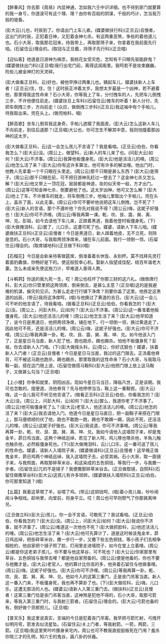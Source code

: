<!-- { "loadSidebar": true } -->
【醉春风】你去那《周易》内显神通，怎如我六壬中识详细。也不待到家门就要算的我一身亏，你道波可有这个理、理？由你有百般的阴谋，千般的巧计，怎当我万般的堤备。

(彭大云)儿也，时辰到了。你请出门上车儿者。(媒婆做扶行科)(正旦云)且慢者，这出门的时辰，正犯着日神，又犯着金神七杀。有这两重恶煞，争些的着他道儿也。石小大哥，取我那花冠来，待我带上，再取那筛子来，你拿着在我前面先行咱。(石留住云)理会的。(取冠与正旦戴，持筛子先行科)(正旦唱)

【迎仙客】他道是日游神为祸祟，我桃花女受灾危，怎知有千只眼先驱能辟鬼？(媒婆做扶出门科)(正旦唱)我行出宅门前，离得这闺阁里。我呵若不是妆束巍巍，险些儿被金神打的天灵碎。

(彭大做看正旦科，云)好也，被他早挣过两重儿也。辆起车儿，媒婆扶新人上车者！(正旦云)住，住，住！这时辰正冲着太岁。我想太岁最是一个凶神，若不避着他，那里得我这性命来？石小大哥，你等我上了车，分付拽车的人，先把车儿倒拽三步，不许他便往前走。(媒婆扶旦上车科)(石留住云)推车的听着！新人分付，先把车倒拽三步，方向前走！(众应，做倒拽三步科)(正旦云)我这袖中有个手帕儿，待我取出来。兜在头上。(做兜帕科，唱)

【醉高歌】坐车儿倒背我这身奇，手帕儿遮檬了我面皮。(彭大云)怎么这新人车儿不向前走，到往后退那？(正旦唱)大公也，你可怎生不解其中意，我则怕撞着那凶神的这太岁。

(彭大做看正旦科，云)这一会怎么孩儿不言语了？我是看咱。(正旦云)伯伯，你看我怎么？(彭大云)没。(周公上，做望科，云)新人的车儿来了也。(问彭大云)如何？(彭大云)不济事。(周公云)我算他板僵身死。(彭大云)他是活活儿的哩。(周公云)他怎么活了来？(彭大云)你有这许多算法，他可有许多的解法哩。他出门时，他教人先拿着一个千只眼在头里走。(周公云)那千只眼是甚么东西？(彭大云)是筛子。(周公云)那千只眼在前，可不把日游神先赶过一壁去了？这金神七杀又怎么解？(彭大云)他又带上一顶花冠，层层都是神道，妆的似天帝一般，方才出门。(周公云)这等可知金神七杀，倒要避他了也。这太岁凶神，他可又怎么解？(彭大云)他上了车，不许推车的就走，将车倒拽三步。他袖儿里取出个手帕儿，兜在头上，盖杀了面，以此无事。(周公云)你可不要听他说把这车儿倒拽，岂不死了？(彭大云)新人的言语，那个不遵听他？你先对我说不得？(周公云)嗨，这妮子好强也！(彭大云)你可不济哩。(周公云)等我再算一课。乾、坎、艮、震、巽、离、坤、兑。彭祖，如今去请他下车儿来，正蹅着黑道，我着他登时板僵身死。(下)(彭大做掩泪科，云)罢了，儿口乐，这遭可死了也。媒婆，请新人下车儿咱。(媒婆做扶正旦科)(正旦云)且慢者！今日是黑道日，新人蹅着地皮，无不立死，则除是恁的。石小大哥，与我取两领净席来，铺在车儿前面。我行一领倒一领。(石留住云)理会的。(取席铺地科)(正旦做下科)(唱)

【石榴花】今日是会新亲待客做筵席，倒准备着长休饭、永别杯。莫不找拜先灵打着面豹纛旗，你畅好是下的。使这般狡幸心机。娶新人指望成佳配，结百年谐老大妻。怎么未成亲先使这拖刀计，早难道人善得人欺。

【斗鹌鹑】你送的我九死一生，哎！周公也枉坏了你那三财的这六礼。(做倒席行科，彭大云)你只管里把这两领席，倒来倒去，是甚么主意？(正旦唱)这的是我避难的机谋，躲灾的见识。为甚么走走行行铺下净席？则要你盖了这里。他拣定这黑道的凶辰，(带云)我将这净席呵，(唱)与他换过了黄道的吉日。(彭大云)这一会儿可不听的他言语了，待我看咱。(做看正旦科)(正旦云)伯伯，你看我怎的？(彭大云)没。(周公上，问彭大科，云)如何？(彭大云)不济事。(周公云)这一番准着他板僵身死。(彭大云)他还活活儿的哩！(周公云)他怎生活了来？(彭大云)他早知道了，说今日是黑道日，他把两领净席，铺在地下，行一领倒一领，换过黄道走了，因此他可不死，还是活活儿的哩。(周公云)嗨，这妮子好强也。(彭大云)你可不济哩。(周公云)等我再算一卦。乾、坎、艮、震、巽、离、坤、兑。如今他该入门了，正是星日马当直，新人犯了他，跑也跑杀，踢也踢杀。怕他不板僵身死？彭祖，你去请新人入门咱。(下)(彭大做摇头科，云)周公，你好忒狠也！媒婆，扶着新人入门者！(正旦云)且慢者！今日是星日马当直，我过的这门限去。正汤着他脊背，可不被这马跑也跑杀，踢也踢杀，那里取我的这性命来？石小大哥，与我取马鞍一副，搭在这门限上波。(石留住做搭马鞍科)(彭大云)他把门限上放上这马鞍子，又做甚么勾当？(正旦唱)

【上小楼】你争知就里，阴阳凶吉。现如今星日马当日，降临凡世，正是该期。我可也怎敢的，擅便道，汤他脊背？先与他停停当当，鞍上这一重鞍辔。(彭大云)嗨，这一会儿我可不听见他言语了。(做看正旦科)(正旦云)伯伯，你看我怎的？(彭大云)没。(周公上，问彭大科，云)如何？(彭大云)罢么，我道你老了不济事了。(周公云)他可板僵身死了么？(彭大云)老官人，他还活活儿的哩。(周公云)他怎的活了来？(彭大云)我去请他入门。他道今日是星日马直日，把一副鞍子来搭在门限上，那马便顺顺的伏了他，跑也不敢跑一跑，踢也不敢踢一踢，因此不死，还活活儿的哩。(周公云)这妮子好强也。(彭大云)我说道，你可不济事哩。(周公云)等我再算一卦。乾、坎、艮、震、巽、离、坤、兑。我如今请他入这墙院子来，却是鬼金羊，昴日鸡当直。这两个神祗巡绰，若见了新人呵，鸡儿啄也啄杀他，羊角儿触也触杀他，必然板僵身死也。(下)(彭大做掩泪科，云)儿口乐，这一番可送了孩儿的性命也。媒婆，请新人入墙院子来，(媒婆做请科)(正旦云)且慢者！这早晚正值鬼金羊，昴日鸡两个神祗巡绰，我入这墙院子去，必受其祸。石小大哥，取一面镜子来，与我照面，再取那碎草米谷，和这染成的五色铜钱，等我行一步，与我撒一步者。(石留住云)兀的不是镜子？我便撒那碎草米谷去。(正旦做取镜，自照科)(石留住做撒草谷科)(彭大云)这孩儿有许多琐碎。(媒婆做扶入墙院科)(正旦云)伯伯，你可那里知道？(唱)

【幺篇】我着这草喂了羊，谷喂了鸡。(带云)这铜钱呵，(唱)着小孩儿每，吵吵闹闹斗争相戏。趁哄里，向堂前，将身平立。哎！周公也可早则颓气了你那巽离坤兑。

(正旦做立科)(彭大云)孩儿，你一会不言语，可敢死了？我试看咱。(正旦云)伯伯，你看我怎的？(彭大云)没。(周公上，问彭大云)如何？(彭大云)我说你不济事，就不济事了。(周公云)难道这一次他也不死？(彭大做抓脸科，云)他还活活儿的哩。(周公云)他怎生活了来？(彭大云)他可先算计了，道是这时候该鬼金羊，昴日鸡巡绰，把些碎草米谷，撒一步行一步，又撒下些五色铜钱，等小孩子们去相争相抢的，他自家把个镜子照了脸，打闹里走进墙院子，如今在堂上立着哩。(周公云)都是你这老弟子孩儿，你不要与他这草谷，可不死也？(彭大公云)你家那里有草谷、五色铜钱与我带去哩？都是他自家预备的。(周公云)便是他备的，你也不要与他撒才是。(彭大云)老官人，他的算计比你高的多，他央着石留住与他做事哩。(周公云)嗨，这妮子好强也。(彭大云)你可不济哩。(周公云)等我再算一卦。乾、坎、艮、震、巽、离、坤、兑。他如今入的这第三重门，正是丧门吊客当直。新人这一番入门来，不板僵身死，我也再不算卦了也。(下)(彭大做叹科，云)嗨，儿口乐，这遭无那活的人也。(媒婆云)请新人入第三重门去。(做扶科)(正旦云)且慢者！这第三重门恰是丧门吊客当直，这神煞是犯他不得的，石小大哥，取那弓箭来，等我入第三重门时，与我射三箭者。(石留住云)理会的。(彭大云)弓箭也备的有，倒好做个货郎担儿。(正旦唱)

【普天乐】我这里说真实，言端的今日是犯着丧门吊客。我早把弓箭忙射，弓拽开似明月弯，箭发去似流星坠。(石留住云)关上门者，等我射箭。一箭，两箭，三箭。(正旦唱)我这里笑吟吟挪身来宅内，周公也可不教我直挺挺板死在门闱？羞杀你晓三才的孔明，知六壬的鬼谷，画八卦的伏羲。

